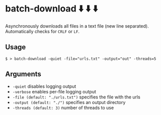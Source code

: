 # batch-download ⬇️ ⬇️ ⬇️
Asynchronously downloads all files in a text file (new line separated).  
Automatically checks for `CRLF` or `LF`.  

## Usage
`$ > batch-download -quiet -file="urls.txt" -output="out" -threads=5`

## Arguments
- `-quiet` disables logging output
- `-verbose` enables per-file logging output
- `-file (default: "./urls.txt")` specifies the file with the urls
- `-output (default: "./")` specifies an output directory
- `-threads (default: 3)` number of threads to use